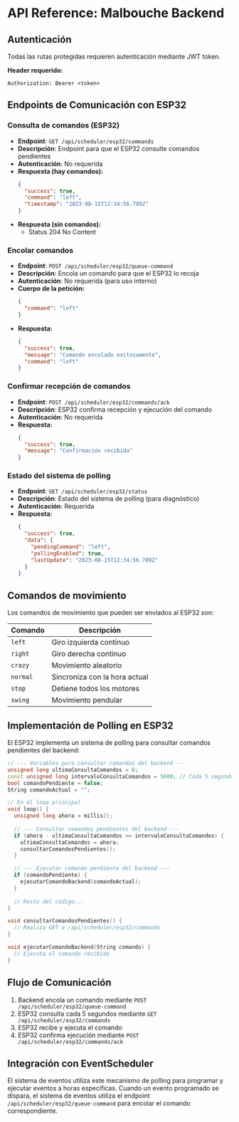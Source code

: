 # API Reference: Malbouche Backend

## Autenticación

Todas las rutas protegidas requieren autenticación mediante JWT token.

**Header requerido:**
```
Authorization: Bearer <token>
```

## Endpoints de Comunicación con ESP32

### Consulta de comandos (ESP32)
- **Endpoint**: `GET /api/scheduler/esp32/commands`
- **Descripción**: Endpoint para que el ESP32 consulte comandos pendientes
- **Autenticación**: No requerida
- **Respuesta (hay comandos):**
  ```json
  {
    "success": true,
    "command": "left",
    "timestamp": "2023-08-15T12:34:56.789Z"
  }
  ```
- **Respuesta (sin comandos):** 
  - Status 204 No Content

### Encolar comandos
- **Endpoint**: `POST /api/scheduler/esp32/queue-command`
- **Descripción**: Encola un comando para que el ESP32 lo recoja
- **Autenticación**: No requerida (para uso interno)
- **Cuerpo de la petición:**
  ```json
  {
    "command": "left"
  }
  ```
- **Respuesta:**
  ```json
  {
    "success": true,
    "message": "Comando encolado exitosamente",
    "command": "left"
  }
  ```

### Confirmar recepción de comandos
- **Endpoint**: `POST /api/scheduler/esp32/commands/ack`
- **Descripción**: ESP32 confirma recepción y ejecución del comando
- **Autenticación**: No requerida
- **Respuesta:**
  ```json
  {
    "success": true,
    "message": "Confirmación recibida"
  }
  ```

### Estado del sistema de polling
- **Endpoint**: `GET /api/scheduler/esp32/status`
- **Descripción**: Estado del sistema de polling (para diagnóstico)
- **Autenticación**: Requerida
- **Respuesta:**
  ```json
  {
    "success": true,
    "data": {
      "pendingCommand": "left",
      "pollingEnabled": true,
      "lastUpdate": "2023-08-15T12:34:56.789Z"
    }
  }
  ```

## Comandos de movimiento

Los comandos de movimiento que pueden ser enviados al ESP32 son:

| Comando | Descripción |
|---------|-------------|
| `left`  | Giro izquierda continuo |
| `right` | Giro derecha continuo |
| `crazy` | Movimiento aleatorio |
| `normal`| Sincroniza con la hora actual |
| `stop`  | Detiene todos los motores |
| `swing` | Movimiento pendular |

## Implementación de Polling en ESP32

El ESP32 implementa un sistema de polling para consultar comandos pendientes del backend:

```cpp
// --- Variables para consultar comandos del backend ---
unsigned long ultimaConsultaComandos = 0;
const unsigned long intervaloConsultaComandos = 5000; // Cada 5 segundos
bool comandoPendiente = false;
String comandoActual = "";

// En el loop principal
void loop() {
  unsigned long ahora = millis();
  
  // --- Consultar comandos pendientes del backend ---
  if (ahora - ultimaConsultaComandos >= intervaloConsultaComandos) {
    ultimaConsultaComandos = ahora;
    consultarComandosPendientes();
  }

  // --- Ejecutar comando pendiente del backend ---
  if (comandoPendiente) {
    ejecutarComandoBackend(comandoActual);
  }
  
  // Resto del código...
}

void consultarComandosPendientes() {
  // Realiza GET a /api/scheduler/esp32/commands
}

void ejecutarComandoBackend(String comando) {
  // Ejecuta el comando recibido
}
```

## Flujo de Comunicación
1. Backend encola un comando mediante `POST /api/scheduler/esp32/queue-command`
2. ESP32 consulta cada 5 segundos mediante `GET /api/scheduler/esp32/commands`
3. ESP32 recibe y ejecuta el comando
4. ESP32 confirma ejecución mediante `POST /api/scheduler/esp32/commands/ack`

## Integración con EventScheduler
El sistema de eventos utiliza este mecanismo de polling para programar y ejecutar eventos a horas específicas. Cuando un evento programado se dispara, el sistema de eventos utiliza el endpoint `/api/scheduler/esp32/queue-command` para encolar el comando correspondiente.
